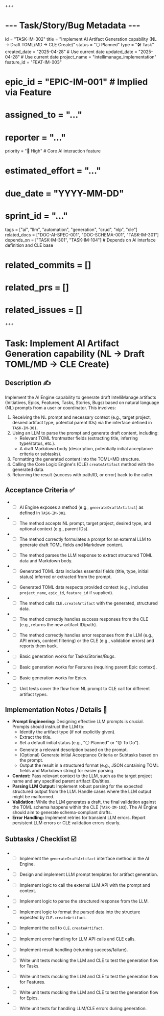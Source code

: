 +++
# --- Task/Story/Bug Metadata ---
id = "TASK-IM-302"
title = "Implement AI Artifact Generation capability (NL -> Draft TOML/MD -> CLE Create)"
status = "⚪️ Planned"
type = "🛠️ Task"
created_date = "2025-04-28" # Use current date
updated_date = "2025-04-28" # Use current date
project_name = "intellimanage_implementation"
feature_id = "FEAT-IM-003"
# epic_id = "EPIC-IM-001" # Implied via Feature
# assigned_to = "..."
# reporter = "..."
priority = "🔼 High" # Core AI interaction feature
# estimated_effort = "..."
# due_date = "YYYY-MM-DD"
# sprint_id = "..."
tags = ["ai", "llm", "automation", "generation", "crud", "nlp", "cle"]
related_docs = ["DOC-AI-SPEC-001", "DOC-SCHEMA-001", "TASK-IM-301"]
depends_on = ["TASK-IM-301", "TASK-IM-104"] # Depends on AI interface definition and CLE base
# related_commits = []
# related_prs = []
# related_issues = []
+++

# Task: Implement AI Artifact Generation capability (NL -> Draft TOML/MD -> CLE Create)

## Description ✍️

Implement the AI Engine capability to generate draft IntelliManage artifacts (Initiatives, Epics, Features, Tasks, Stories, Bugs) based on natural language (NL) prompts from a user or coordinator. This involves:
1.  Receiving the NL prompt and necessary context (e.g., target project, desired artifact type, potential parent IDs) via the interface defined in `TASK-IM-301`.
2.  Using an LLM to parse the prompt and generate draft content, including:
    *   Relevant TOML frontmatter fields (extracting title, inferring type/status, etc.).
    *   A draft Markdown body (description, potentially initial acceptance criteria or subtasks).
3.  Formatting the generated content into the TOML+MD structure.
4.  Calling the Core Logic Engine's (CLE) `createArtifact` method with the generated data.
5.  Returning the result (success with path/ID, or error) back to the caller.

## Acceptance Criteria ✅

*   - [ ] AI Engine exposes a method (e.g., `generateDraftArtifact`) as defined in `TASK-IM-301`.
*   - [ ] The method accepts NL prompt, target project, desired type, and optional context (e.g., parent IDs).
*   - [ ] The method correctly formulates a prompt for an external LLM to generate draft TOML fields and Markdown content.
*   - [ ] The method parses the LLM response to extract structured TOML data and Markdown body.
*   - [ ] Generated TOML data includes essential fields (title, type, initial status) inferred or extracted from the prompt.
*   - [ ] Generated TOML data respects provided context (e.g., includes `project_name`, `epic_id`, `feature_id` if supplied).
*   - [ ] The method calls `CLE.createArtifact` with the generated, structured data.
*   - [ ] The method correctly handles success responses from the CLE (e.g., returns the new artifact ID/path).
*   - [ ] The method correctly handles error responses from the LLM (e.g., API errors, content filtering) or the CLE (e.g., validation errors) and reports them back.
*   - [ ] Basic generation works for Tasks/Stories/Bugs.
*   - [ ] Basic generation works for Features (requiring parent Epic context).
*   - [ ] Basic generation works for Epics.
*   - [ ] Unit tests cover the flow from NL prompt to CLE call for different artifact types.

## Implementation Notes / Details 📝

*   **Prompt Engineering:** Designing effective LLM prompts is crucial. Prompts should instruct the LLM to:
    *   Identify the artifact type (if not explicitly given).
    *   Extract the title.
    *   Set a default initial status (e.g., "⚪️ Planned" or "🟡 To Do").
    *   Generate a relevant description based on the prompt.
    *   (Optional) Generate initial Acceptance Criteria or Subtasks based on the prompt.
    *   Output the result in a structured format (e.g., JSON containing TOML fields and Markdown string) for easier parsing.
*   **Context:** Pass relevant context to the LLM, such as the target project name and any specified parent artifact IDs/titles.
*   **Parsing LLM Output:** Implement robust parsing for the expected structured output from the LLM. Handle cases where the LLM output might be malformed.
*   **Validation:** While the LLM generates a draft, the final validation against the TOML schema happens within the CLE (`TASK-IM-103`). The AI Engine should aim to generate schema-compliant drafts.
*   **Error Handling:** Implement retries for transient LLM errors. Report persistent LLM errors or CLE validation errors clearly.

## Subtasks / Checklist ☑️

*   - [ ] Implement the `generateDraftArtifact` interface method in the AI Engine.
*   - [ ] Design and implement LLM prompt templates for artifact generation.
*   - [ ] Implement logic to call the external LLM API with the prompt and context.
*   - [ ] Implement logic to parse the structured response from the LLM.
*   - [ ] Implement logic to format the parsed data into the structure expected by `CLE.createArtifact`.
*   - [ ] Implement the call to `CLE.createArtifact`.
*   - [ ] Implement error handling for LLM API calls and CLE calls.
*   - [ ] Implement result handling (returning success/failure).
*   - [ ] Write unit tests mocking the LLM and CLE to test the generation flow for Tasks.
*   - [ ] Write unit tests mocking the LLM and CLE to test the generation flow for Features.
*   - [ ] Write unit tests mocking the LLM and CLE to test the generation flow for Epics.
*   - [ ] Write unit tests for handling LLM/CLE errors during generation.